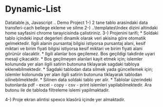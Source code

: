 # Dynamic-List
Datatable.js, Javascript ..
Demo Project
1-) 2 tane tablo arasindaki data transferi-cach bellege ekleme ve silme
2-) ..\templates\Index dizini altindaki home sayfasini chrome tarayicisinda çalistiriniz.
3-) Projenini tarifi;
    * Soldaki tablo içindeki input degerleri dinamik olarak veri akisina göre otomatik gelmektedir. Ilgili alanin pursantaj
      bilgisi istiyorsa pursantaj alani, kesif miktari ve birim fiyati bilgisi istiyorsa kesif miktari ve birim fiyati alani
      görünür olacaktir.
    * Ilgili alanlar bos geçilemez. Bos geçildigi takdirde uyari mesaji çikacaktir.
    * Bos geçilmeyen alanlari kayit etmek için; islemler kolununda yer alan ilgili satirin butonuna tiklayarak sagdaki tabloya 
      eklenebilmektedir.
    * Sagdaki tablodan data silmek yada güncellemek için; islemler kolonunda yer alan ilgili satirin butonuna tiklayarak tablodan
      silinebilmektedir. 
    * Silinen data soldaki tablo yer alir.
    * Tablolar üzerindeki butonlarda pdf - excel - copy - csv - print islemleri yapilabilmektedir. Ara butonu ile de tabloda filtreleme
      islemi yapilmaktadir.

4-) Proje ekran alintisi spexco klasörü içinde yer almaktadir.
